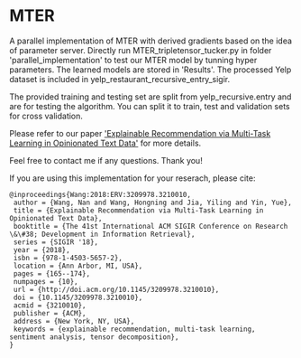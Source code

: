 # MTER

A parallel implementation of MTER with derived gradients based on the idea of parameter server. Directly run MTER_tripletensor_tucker.py in folder 'parallel_implementation' to test our MTER model by tunning hyper parameters. The learned models are stored in 'Results'. The processed Yelp dataset is included in yelp_restaurant_recursive_entry_sigir.

The provided training and testing set are split from yelp_recursive.entry and are for testing the algorithm. You can split it to train, test and validation sets for cross validation. 

Please refer to our paper ['Explainable Recommendation via Multi-Task Learning in Opinionated Text Data'](https://dl.acm.org/citation.cfm?id=3210010) for more details.

Feel free to contact me if any questions. Thank you!

If you are using this implementation for your reserach, please cite:
```
@inproceedings{Wang:2018:ERV:3209978.3210010,
 author = {Wang, Nan and Wang, Hongning and Jia, Yiling and Yin, Yue},
 title = {Explainable Recommendation via Multi-Task Learning in Opinionated Text Data},
 booktitle = {The 41st International ACM SIGIR Conference on Research \&\#38; Development in Information Retrieval},
 series = {SIGIR '18},
 year = {2018},
 isbn = {978-1-4503-5657-2},
 location = {Ann Arbor, MI, USA},
 pages = {165--174},
 numpages = {10},
 url = {http://doi.acm.org/10.1145/3209978.3210010},
 doi = {10.1145/3209978.3210010},
 acmid = {3210010},
 publisher = {ACM},
 address = {New York, NY, USA},
 keywords = {explainable recommendation, multi-task learning, sentiment analysis, tensor decomposition},
} 
```

